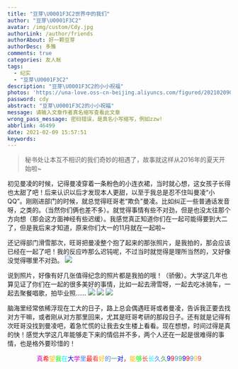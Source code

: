 ```yaml
---
title: "豆芽\U0001F3C2世界中的我们"
author: "豆芽\U0001F3C2"
avatar: /img/custom/Cdy.jpg
authorLink: /author/friends
authorAbout: 好一颗豆芽
authorDesc: 多雅
comments: true
categories: 友人帐
tags:
  - 纪实
  - "豆芽\U0001F3C2"
description: "豆芽\U0001F3C2的小小祝福"
photos: 'https://una-love.oss-cn-beijing.aliyuncs.com/figured/2021020905.jpg'
password: cdy
abstract: "豆芽\U0001F3C2的小小祝福"
message: 请输入文章作者真名缩写查看此文章
wrong_pass_message: 密码错误，是真名小写缩写，例如zzw!
abbrlink: 46499
date: 2021-02-09 15:57:51
keywords:
---
```

> 秘书处让本互不相识的我们奇妙的相遇了，故事就这样从2016年的夏天开始啦~


初见曼凌的时候，记得曼凌穿着一条粉色的小连衣裙，当时就心想，这女孩子长得也太甜了吧！后来认识以后才发现本人更甜，以至于我总是忍不住叫曼凌“小QQ”。刚刚进部门的时候，就总觉得旺哥老“欺负”曼凌。比如纠正一些普通话发音呀，之类的。（当然你们俩也差不多）。就觉得事情有些不对劲，但是也没太往那个方向想（那会这方面神经有些迟缓）。我感觉真正知道你们在一起可能得要到大二了，但是我后来才知道，原来你们大一的11月就在一起啦~ 


还记得部门滑雪那次，旺哥把曼凌整个抱了起来的那张照片，是我拍的，那会应该已经在一起了吧！我的反应咋那么迟钝呢，不过当时就觉得是理所当然的，又好像没觉得哪里不对劲。
![](https://una-love.oss-cn-beijing.aliyuncs.com/figured/2021020904.jpg)

说到照片，好像有好几张值得纪念的照片都是我拍的哦！（骄傲）。大学这几年也算见证了你们在一起的很多美好的事情，比如一起去滑雪呀，一起去吃冰骑车，一起去聚餐唱歌，拍毕业照……
![](https://una-love.oss-cn-beijing.aliyuncs.com/figured/2021020905.jpg)
![](https://una-love.oss-cn-beijing.aliyuncs.com/figured/2021020906.jpg)
![](https://una-love.oss-cn-beijing.aliyuncs.com/figured/2021020907.jpg)

脑海里经常依稀浮现在工大的日子，路上总会偶遇旺哥或者曼凌，告诉我正要去找对方干嘛，或者刚从对方那里回来，尤其是旺哥考研的那段日子。还有就是记得有次旺哥没找到曼凌吧，着急忙慌的让我去女生楼上看看。现在想想，时间过得是真的快！感觉大学这几年能够走下来的情侣并不多，两个人还在一起是很难得的事情，也是格外要珍惜的！

<div align="center"><span style="color:#CD00CD">真</span><span style="color:#FF0000">希</span><span style="color:#FBBC05">望</span><span style="color:#00FF00">我</span><span style="color:#00F5FF">在</span><span style="color:#0000FF">大</span><span style="color:#CD00CD">学</span><span style="color:#4285F4">里</span><span style="color:#FF0000">最</span><span style="color:#EA4335">看</span><span style="color:#FBBC05">好</span><span style="color:#4285f4">的</span><span style="color:#34A853">一</span><span style="color:#0000FF">对</span><span style="color:#FF0000">，</span><span style="color:#FBBC05">能</span><span style="color:#00FF00">够</span><span style="color:#EA4335">长</span><span style="color:#00F5FF">长</span><span style="color:#4285f4">久</span><span style="color:#34A853">久</span><span style="color:#0000FF">9</span><span style="color:#FF0000">9</span><span style="color:#4285f4">9</span><span style="color:#34A853">9</span><span style="color:#0000FF">9</span><span style="color:#FF0000">9</span><span style="color:#4285F4">9</span><span style="color:#FBBC05">9</span><span style="color:#EA4335">9</span></div>